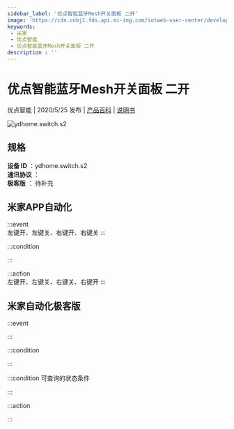 ```yaml
---
sidebar_label: '优点智能蓝牙Mesh开关面板 二开'
image: 'https://cdn.cnbj1.fds.api.mi-img.com/iotweb-user-center/developer_1679047723291puq3Tozr.png?GalaxyAccessKeyId=AKVGLQWBOVIRQ3XLEW&Expires=9223372036854775807&Signature=615ptEmTcfjzDl74L83uR9WsGFE='
keywords: 
 - 米家
 - 优点智能
 - 优点智能蓝牙Mesh开关面板 二开
description : ''
---
```

# 优点智能蓝牙Mesh开关面板 二开

优点智能 | 2020/5/25 发布 | [产品百科](https://home.mi.com/webapp/content/baike/product/index.html?model=ydhome.switch.s2/) | [说明书](https://home.mi.com/views/introduction.html?model=ydhome.switch.s2&region=cn)

![ydhome.switch.s2](https://cdn.cnbj1.fds.api.mi-img.com/iotweb-user-center/developer_1679047723291puq3Tozr.png?GalaxyAccessKeyId=AKVGLQWBOVIRQ3XLEW&Expires=9223372036854775807&Signature=615ptEmTcfjzDl74L83uR9WsGFE=)

## 规格  
> 
**设备 ID** ：ydhome.switch.s2  
**通讯协议** ：  
**极客版**  ： 待补充 


## 米家APP自动化  

:::event  
左键开、左键关、右键开、右键关
:::

:::condition  

:::

:::action   
左键开、左键关、右键关、右键开
:::

## 米家自动化极客版  

:::event  

:::

:::condition  

:::

:::condition 可查询的状态条件  

:::

:::action  

:::

        
